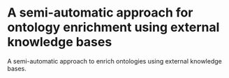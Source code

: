 # A semi-automatic approach for ontology enrichment using external knowledge bases

A semi-automatic approach to enrich ontologies using external knowledge bases.
